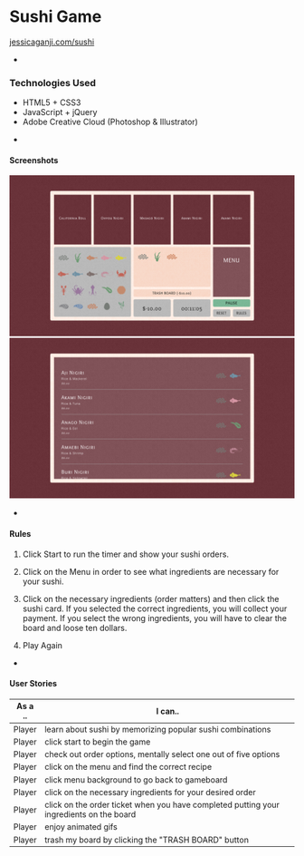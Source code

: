 # Sushi Game

[ jessicaganji.com/sushi ](http://jessicaganji.com/sushi)

-

### Technologies Used

* HTML5 + CSS3
* JavaScript + jQuery
* Adobe Creative Cloud (Photoshop & Illustrator)

-

#### Screenshots

![ Sushi Memory Game ](assets/images/readme/sushi01.png)
![ Sushi Memory Game ](assets/images/readme/sushi02.png)

-
#### Rules 

1. Click Start to run the timer and show your sushi orders.

2. Click on the Menu in order to see what ingredients are necessary for your sushi.

3. Click on the necessary ingredients (order matters) and then click the sushi card. If you selected the correct ingredients, you will collect your payment. If you select the wrong ingredients, you will have to clear the board and loose ten dollars.

4. Play Again

-

#### User Stories

| As a .. | I can.. |
|---------|---------|
| Player | learn about sushi by memorizing popular sushi combinations |
| Player | click start to begin the game |
| Player | check out order options, mentally select one out of five options |
| Player | click on the menu and find the correct recipe |
| Player | click menu background to go back to gameboard |
| Player | click on the necessary ingredients for your desired order |
| Player | click on the order ticket when you have completed putting your ingredients on the board |
| Player | enjoy animated gifs |
| Player | trash my board by clicking the "TRASH BOARD" button |
